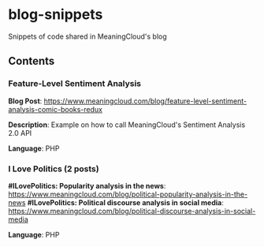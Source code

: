 # blog-snippets
Snippets of code shared in MeaningCloud's blog

## Contents

### Feature-Level Sentiment Analysis

  **Blog Post**: https://www.meaningcloud.com/blog/feature-level-sentiment-analysis-comic-books-redux

  **Description**: Example on how to call MeaningCloud's Sentiment Analysis 2.0 API

  **Language**: PHP 


### I Love Politics (2 posts)
  
  **#ILovePolitics: Popularity analysis in the news**: https://www.meaningcloud.com/blog/political-popularity-analysis-in-the-news
  **#ILovePolitics: Political discourse analysis in social media**: https://www.meaningcloud.com/blog/political-discourse-analysis-in-social-media

  **Language**: PHP
